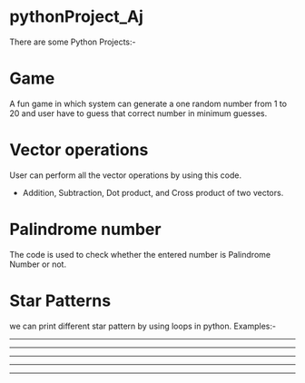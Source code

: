 # pythonProject_Aj
There are some Python Projects:-
# Game
A fun game in which system can generate a one random number from 1 to 20 and user have to guess that correct number in minimum guesses.
# Vector operations
User can perform all the vector operations by using this code.
- Addition, Subtraction, Dot product, and Cross product of two vectors.
# Palindrome number
The code is used to check whether the entered number is Palindrome Number or not.
# Star Patterns
we can print different star pattern by using loops in python.
Examples:-
*                                      *                          * * * * *           
* *                                   * *                           * * * *
* * *                                * * *                            * * *
* * * *                             * * * *                             * *
* * * * *                          * * * * *                              *
  
